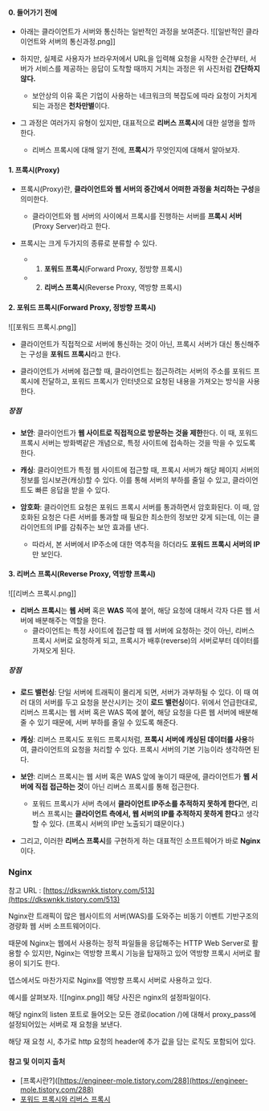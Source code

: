 
#### 0. 들어가기 전에

- 아래는 클라이언트가 서버와 통신하는 일반적인 과정을 보여준다.
![[일반적인 클라이언트와 서버의 통신과정.png]]
- 하지만, 실제로 사용자가 브라우저에서 URL을 입력해 요청을 시작한 순간부터, 서버가 서비스를 제공하는 응답이 도착할 때까지 거치는 과정은 위 사진처럼 **간단하지 않다.**
	- 보안상의 이유 혹은 기업이 사용하는 네크워크의 복잡도에 따라 요청이 거치게 되는 과정은 **천차만별**이다.

- 그 과정은 여러가지 유형이 있지만, 대표적으로 **리버스 프록시**에 대한 설명을 할까 한다.
	- 리버스 프록시에 대해 알기 전에, **프록시**가 무엇인지에 대해서 알아보자.


#### 1. 프록시(Proxy)

- 프록시(Proxy)란, **클라이언트와 웹 서버의 중간에서 어떠한 과정을 처리하는 구성**을 의미한다.
	- 클라이언트와 웹 서버의 사이에서 프록시를 진행하는 서버를 **프록시 서버**(Proxy Server)라고 한다.

- 프록시는 크게 두가지의 종류로 분류할 수 있다.
	- 1. **포워드 프록시**(Forward Proxy, 정방향 프록시)
	- 2. **리버스 프록시**(Reverse Proxy, 역방향 프록시)


#### 2. 포워드 프록시(Forward Proxy, 정방향 프록시)

![[포워드 프록시.png]]
- 클라이언트가 직접적으로 서버에 통신하는 것이 아닌, 프록시 서버가 대신 통신해주는 구성을 **포워드 프록시**라고 한다.

- 클라이언트가 서버에 접근할 때, 클라이언트는 접근하려는 서버의 주소를 포워드 프록시에 전달하고, 포워드 프록시가 인터넷으로 요청된 내용을 가져오는 방식을 사용한다.

##### 장점
- **보안**: 클라이언트가 **웹 사이트로 직접적으로 방문하는 것을 제한**한다. 이 때, 포워드 프록시 서버는 방화벽같은 개념으로, 특정 사이트에 접속하는 것을 막을 수 있도록 한다.

- **캐싱**: 클라이언트가 특정 웹 사이트에 접근할 때, 프록시 서버가 해당 페이지 서버의 정보를 임시보관(캐싱)할 수 있다. 이를 통해 서버의 부하를 줄일 수 있고, 클라이언트도 빠른 응답을 받을 수 있다.

- **암호화**: 클라이언트 요청은 포워드 프록시 서버를 통과하면서 암호화된다. 이 때, 암호화된 요청은  다른 서버를 통과할 때 필요한 최소한의 정보만 갖게 되는데, 이는 클라이언트의 IP를 감춰주는 보안 효과를 낸다.
	- 따라서, 본 서버에서 IP주소에 대한 역추적을 하더라도 **포워드 프록시 서버의 IP**만 보인다.


#### 3. 리버스 프록시(Reverse Proxy, 역방향 프록시)

![[리버스 프록시.png]]
- **리버스 프록시**는 **웹 서버** 혹은 **WAS** 쪽에 붙어, 해당 요청에 대해서 각자 다른 웹 서버에 배분해주는 역할을 한다.
	- 클라이언트는 특정 사이트에 접근할 때 웹 서버에 요청하는 것이 아닌, 리버스 프록시 서버로 요청하게 되고, 프록시가 배후(reverse)의 서버로부터 데이터를 가져오게 된다.

##### 장점
- **로드 밸런싱**: 단일 서버에 트래픽이 몰리게 되면, 서버가 과부하될 수 있다. 이 때 여러 대의 서버를 두고 요청을 분산시키는 것이 **로드 밸런싱**이다.  위에서 언급한대로, 리버스 프록시는 웹 서버 혹은 WAS 쪽에 붙어, 해당 요청을 다른 웹 서버에 배분해줄 수 있기 때문에, 서버 부하를 줄일 수 있도록 해준다.

- **캐싱**: 리버스 프록시도 포워드 프록시처럼, **프록시 서버에 캐싱된 데이터를 사용**하여, 클라이언트의 요청을 처리할 수 있다. 프록시 서버의 기본 기능이라 생각하면 된다.

- **보안**: 리버스 프록시는 웹 서버 혹은 WAS 앞에 놓이기 때문에, 클라이언트가 **웹 서버에 직접 접근하는 것**이 아닌 리버스 프록시를 통해 접근한다.
	- 포워드 프록시가 서버 측에서 **클라이언트 IP주소를 추적하지 못하게 한다**면, 리버스 프록시는 **클라이언트 측에서, 웹 서버의 IP를 추적하지 못하게 한다**고 생각할 수 있다. (프록시 서버의 IP만 노출되기 떄문이다.)

- 그리고, 이러한 **리버스 프록시**를 구현하게 하는 대표적인 소프트웨어가 바로 **Nginx**이다.

### Nginx

참고 URL : [https://dkswnkk.tistory.com/513](https://dkswnkk.tistory.com/513)

Nginx란 트래픽이 많은 웹사이트의 서버(WAS)를 도와주는 비동기 이벤트 기반구조의 경량화 웹 서버 소프트웨어이다.

때문에 Nginx는 웹에서 사용하는 정적 파일들을 응답해주는 HTTP Web Server로 활용할 수 있지만, Nginx는 역방향 프록시 기능을 탑재하고 있어 역방향 프록시 서버로 활용이 되기도 한다.

뎁스에서도 마찬가지로 Nginx를 역방향 프록시 서버로 사용하고 있다.

예시를 살펴보자.
![[nginx.png]]
해당 사진은 nginx의 설정파일이다.

해당 nginx의 listen 포트로 들어오는 모든 경로(location /)에 대해서 proxy_pass에 설정되어있는 서버로 재 요청을 보낸다.

해당 재 요청 시, 추가로 http 요청의 header에 추가 값을 담는 로직도 포함되어 있다.



#### 참고 및 이미지 출처
- [프록시란?]([https://engineer-mole.tistory.com/288](https://engineer-mole.tistory.com/288)
- [포워드 프록시와 리버스 프록시](https://inpa.tistory.com/entry/NETWORK-%F0%9F%93%A1-Reverse-Proxy-Forward-Proxy-%EC%A0%95%EC%9D%98-%EC%B0%A8%EC%9D%B4-%EC%A0%95%EB%A6%AC)